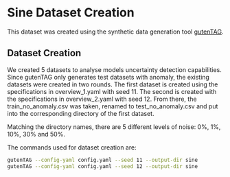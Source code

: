 # Sine Dataset Creation

This dataset was created using the synthetic data generation
tool [gutenTAG](https://github.com/HPI-Information-Systems/gutentag/tree/main).

## Dataset Creation

We created 5 datasets to analyse models uncertainty detection capabilities.
Since gutenTAG only generates test datasets with anomaly, the existing datasets were created in two rounds.
The first dataset is created using the specifications in overview_1.yaml with seed 11.
The second is created with the specifications in overview_2.yaml with seed 12. From there, the train_no_anomaly.csv was
taken, renamed to test_no_anomaly.csv and put into the corresponding directory of the first dataset.

Matching the directory names, there are 5 different levels of noise: 0%, 1%, 10%, 30% and 50%.

The commands used for dataset creation are:

```bash
gutenTAG --config-yaml config.yaml --seed 11 --output-dir sine
gutenTAG --config-yaml config.yaml --seed 12 --output-dir sine
```

